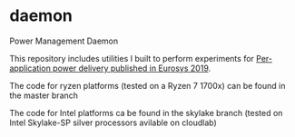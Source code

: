 # daemon
Power Management Daemon

This repository includes utilities I built to perform experiments for [Per-application power delivery published in Eurosys 2019](http://pages.cs.wisc.edu/~swift/papers/eurosys19-power.pdf).

The code for ryzen platforms (tested on a Ryzen 7 1700x) can be found in the master branch

The code for Intel platforms ca be found in the skylake branch (tested on Intel Skylake-SP silver processors avilable on cloudlab)
